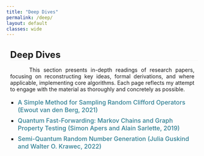 ```yaml
---
title: "Deep Dives"
permalink: /deep/
layout: default
classes: wide
---
```


<!-- Top Navigation Bar (Empty but maintaining design consistency) -->
<div class="learning-topnav">
  <a>&#8203;</a>
  <a>&#8203;</a>  
  <a>&#8203;</a>  
</div>

<!-- Main Content Style -->
<style>
.text-block {
    margin-left: 2%;
    margin-right: 2%;
    text-align: justify;
    text-indent: 50px;
    margin-bottom: 1rem;
}

h1 {
    all: unset;
    display: block;
    font-size: 1.5rem;
    font-weight: bold;
    text-align: left;
    margin-left: 2%;
    margin-bottom: 1rem;
    border-bottom: 0.5px solid #f5f5f5;
}

/* TOC Container Styling */
#toc-container {
    margin-left: 2%;
    margin-right: 2%;
    padding-bottom: 1rem;
}

#toc-container ul {
    list-style-type: square;
    padding-left: 20px;
}

#toc-container li {
    margin-bottom: 0.5rem;
    font-size: 1rem;
}

#toc-container a {
    text-decoration: none;
    color: #2f7f93;
    font-weight: 500;
    transition: color 0.3s;
}

#toc-container a:hover {
    color: #1a5e73;
    text-decoration: underline;
}
</style>

<!-- Main Heading -->
<h1>Deep Dives</h1>

<!-- Introduction Paragraph -->
<div class="text-block">
This section presents in-depth readings of research papers, focusing on reconstructing key ideas, formal derivations, and where applicable, implementing core algorithms. Each page reflects my attempt to engage with the material as thoroughly and concretely as possible.
</div>

<!-- Table of Contents -->
<div id="toc-container">
  <ul>
    <li><a href="/deep/analysis-1/">A Simple Method for Sampling Random Clifford Operators (Ewout van den Berg, 2021)</a></li>
    <li><a href="/deep/analysis-2/">Quantum Fast-Forwarding: Markov Chains and Graph Property Testing (Simon Apers and Alain Sarlette, 2019)</a></li>
    <li><a href="/deep/analysis-3/">Semi-Quantum Random Number Generation (Julia Guskind and Walter O. Krawec, 2022)</a></li>
  </ul>
</div>

